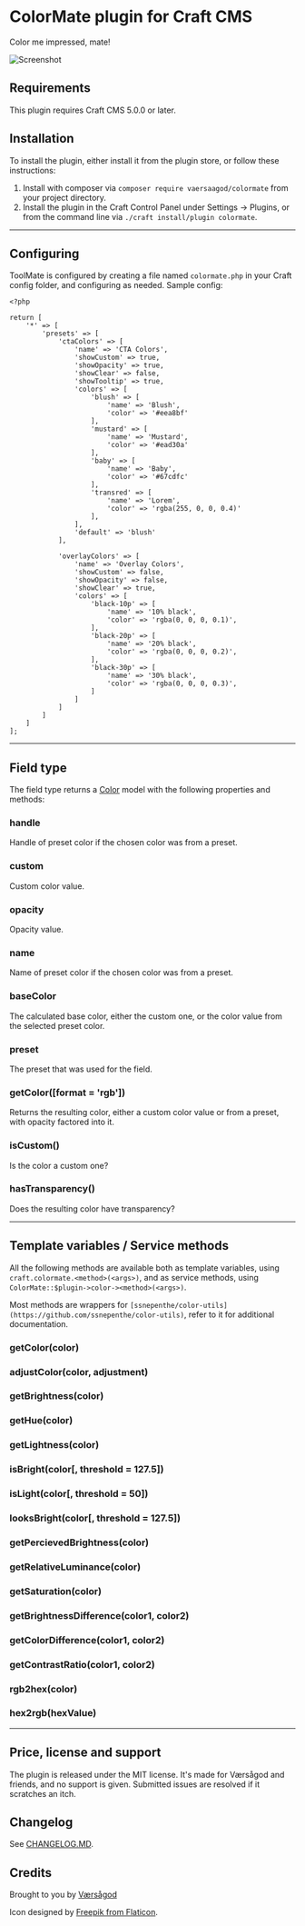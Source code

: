 ColorMate plugin for Craft CMS
===

Color me impressed, mate!
  
![Screenshot](resources/img/plugin-logo.png)

## Requirements

This plugin requires Craft CMS 5.0.0 or later. 

## Installation

To install the plugin, either install it from the plugin store, or follow these instructions:

1. Install with composer via `composer require vaersaagod/colormate` from your project directory.
2. Install the plugin in the Craft Control Panel under Settings → Plugins, or from the command line via `./craft install/plugin colormate`.

---

## Configuring

ToolMate is configured by creating a file named `colormate.php` in your Craft config folder, 
and configuring as needed. Sample config:

```
<?php

return [
    '*' => [
        'presets' => [
            'ctaColors' => [
                'name' => 'CTA Colors',
                'showCustom' => true,
                'showOpacity' => true,
                'showClear' => false,
                'showTooltip' => true,
                'colors' => [
                    'blush' => [
                        'name' => 'Blush',
                        'color' => '#eea8bf'
                    ],
                    'mustard' => [
                        'name' => 'Mustard',
                        'color' => '#ead30a'
                    ],
                    'baby' => [
                        'name' => 'Baby',
                        'color' => '#67cdfc'
                    ],
                    'transred' => [
                        'name' => 'Lorem',
                        'color' => 'rgba(255, 0, 0, 0.4)'
                    ],
                ],
                'default' => 'blush'
            ],

            'overlayColors' => [
                'name' => 'Overlay Colors',
                'showCustom' => false,
                'showOpacity' => false,
                'showClear' => true,
                'colors' => [
                    'black-10p' => [
                        'name' => '10% black',
                        'color' => 'rgba(0, 0, 0, 0.1)',
                    ],
                    'black-20p' => [
                        'name' => '20% black',
                        'color' => 'rgba(0, 0, 0, 0.2)',
                    ],
                    'black-30p' => [
                        'name' => '30% black',
                        'color' => 'rgba(0, 0, 0, 0.3)',
                    ]
                ]
            ]
        ]
    ]
];
```

--- 

## Field type

The field type returns a [Color](https://github.com/vaersaagod/colormate/blob/master/src/models/Color.php) 
model with the following properties and methods:

### handle

Handle of preset color if the chosen color was from a preset.

### custom

Custom color value.

### opacity

Opacity value.

### name

Name of preset color if the chosen color was from a preset.

### baseColor

The calculated base color, either the custom one, or the color
value from the selected preset color.

### preset

The preset that was used for the field.

### getColor([format = 'rgb'])

Returns the resulting color, either a custom color value or from a preset, 
with opacity factored into it. 

### isCustom()

Is the color a custom one?

### hasTransparency()

Does the resulting color have transparency?

---

## Template variables / Service methods

All the following methods are available both as template variables, using 
`craft.colormate.<method>(<args>)`, and as service methods, using
`ColorMate::$plugin->color-><method>(<args>)`. 

Most methods are wrappers for `[ssnepenthe/color-utils](https://github.com/ssnepenthe/color-utils)`,
refer to it for additional documentation.

### getColor(color)

### adjustColor(color, adjustment)

### getBrightness(color)

### getHue(color)

### getLightness(color)

### isBright(color[, threshold = 127.5])

### isLight(color[, threshold = 50])

### looksBright(color[, threshold = 127.5])

### getPercievedBrightness(color)

### getRelativeLuminance(color)

### getSaturation(color)

### getBrightnessDifference(color1, color2)

### getColorDifference(color1, color2)

### getContrastRatio(color1, color2)

### rgb2hex(color)

### hex2rgb(hexValue)


---

## Price, license and support

The plugin is released under the MIT license. It's made for Værsågod and friends, and no support 
is given. Submitted issues are resolved if it scratches an itch. 

## Changelog

See [CHANGELOG.MD](https://raw.githubusercontent.com/vaersaagod/colormate/master/CHANGELOG.md).

## Credits

Brought to you by [Værsågod](https://www.vaersaagod.no)

Icon designed by [Freepik from Flaticon](https://www.flaticon.com/authors/freepik).

